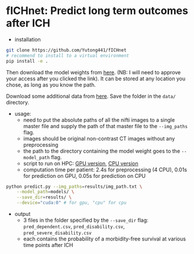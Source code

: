 # fICHnet: Predict long term outcomes after ICH
* installation
```bash
git clone https://github.com/Yutong441/fICHnet
# recommend to install to a virtual environment
pip install -e .
```

Then download the model weights from [here](https://drive.google.com/drive/folders/1i9GzJ47m1qRmAvRjSgJuYUFXpbhK2XR4?usp=sharing).
(NB: I will need to approve your access after you clicked the link).
It can be stored at any location you chose, as long as you know the path.

Download some additional data from [here](https://drive.google.com/drive/folders/1xUZ8MuiDCIMoiA4WhgTor7me-mvPSQL7?usp=sharing).
Save the folder in the `data/` directory.

* usage:
    - need to put the absolute paths of all the nifti images to a single master
    file and supply the path of that master file to the `--img_paths` flag.
    - images should be original non-contrast CT images without any preprocessing
    - the path to the directory containing the model weight goes to the
    `--model_path` flag.
    - script to run on HPC: [GPU version](./test/sample_gpu.sh), [CPU version](./test/sample_cpu.sh)
    - computation time per patient: 2.4s for preprocessing (4 CPU), 0.01s for
    prediction on GPU, 0.05s for prediction on CPU

```bash
python predict.py --img_paths=results/img_path.txt \
    --model_path=models/ \
    --save_dir=results/ \
    --device="cuda:0" # for gpu, "cpu" for cpu
```
    
* output
    - 3 files in the folder specified by the `--save_dir` flag:
    `pred_dependent.csv`, `pred_disability.csv`, `pred_severe_disability.csv`
    - each contains the probability of a morbidity-free survival at various time
    points after ICH
